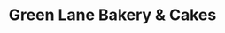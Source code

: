 ---
title: "Green Lane Bakery & Cakes"
url: /dagenham/green-lane-bakery-und-cakes/
shop: Bäckerei
---